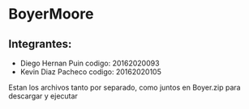 # BoyerMoore

## Integrantes:

- Diego Hernan Puin     codigo: 20162020093
- Kevin Diaz Pacheco    codigo: 20162020105

Estan los archivos tanto por separado, como juntos en Boyer.zip para descargar y ejecutar
